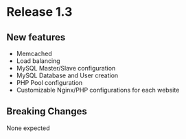 # Release 1.3

## New features

* Memcached
* Load balancing
* MySQL Master/Slave configuration
* MySQL Database and User creation
* PHP Pool configuration
* Customizable Nginx/PHP configurations for each website

## Breaking Changes

None expected
